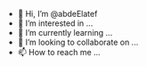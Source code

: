 - 👋 Hi, I’m @abdeElatef
- 👀 I’m interested in ...
- 🌱 I’m currently learning ...
- 💞️ I’m looking to collaborate on ...
- 📫 How to reach me ...

<!---
abdeElatef/abdeElatef is a ✨ special ✨ repository because its `README.md` (this file) appears on your GitHub profile.
You can click the Preview link to take a look at your changes.
--->
